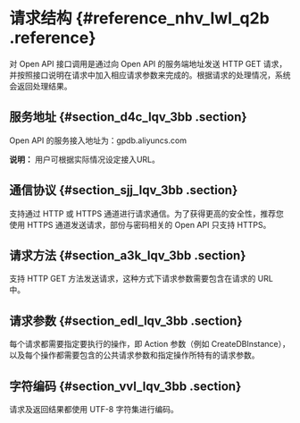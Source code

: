 # 请求结构 {#reference_nhv_lwl_q2b .reference}

对 Open API 接口调用是通过向 Open API 的服务端地址发送 HTTP GET 请求，并按照接口说明在请求中加入相应请求参数来完成的。根据请求的处理情况，系统会返回处理结果。

## 服务地址 {#section_d4c_lqv_3bb .section}

Open API 的服务接入地址为：gpdb.aliyuncs.com

**说明：** 用户可根据实际情况设定接入URL。

## 通信协议 {#section_sjj_lqv_3bb .section}

支持通过 HTTP 或 HTTPS 通道进行请求通信。为了获得更高的安全性，推荐您使用 HTTPS 通道发送请求，部份与密码相关的 Open API 只支持 HTTPS。

## 请求方法 {#section_a3k_lqv_3bb .section}

支持 HTTP GET 方法发送请求，这种方式下请求参数需要包含在请求的 URL 中。

## 请求参数 {#section_edl_lqv_3bb .section}

每个请求都需要指定要执行的操作，即 Action 参数（例如 CreateDBInstance），以及每个操作都需要包含的公共请求参数和指定操作所特有的请求参数。

## 字符编码 {#section_vvl_lqv_3bb .section}

请求及返回结果都使用 UTF-8 字符集进行编码。

